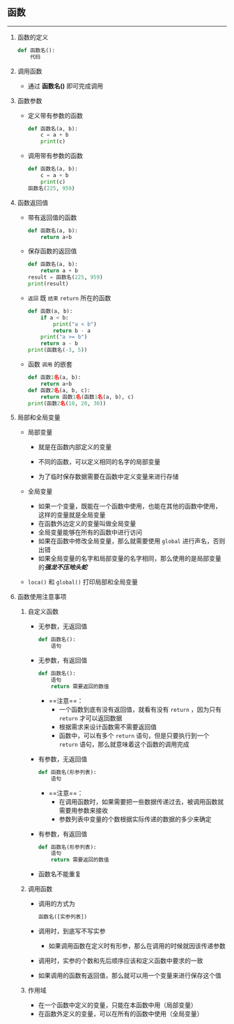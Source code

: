 ## 函数

---

1. 函数的定义

    ```Python
    def 函数名():
        代码
    ```

2. 调用函数

    - 通过 **函数名()** 即可完成调用

3. 函数参数

    - 定义带有参数的函数

        ```Python
        def 函数名(a, b):
            c = a + b
            print(c)
        ```

    - 调用带有参数的函数

        ```Python
        def 函数名(a, b):
            c = a + b
            print(c)
        函数名(225, 959)
        ```

4. 函数返回值

     - 带有返回值的函数

        ```Python
        def 函数名(a, b):
        	return a+b
        ```

     - 保存函数的返回值

        ```Python
        def 函数名(a, b):
            return a + b
        result = 函数名(225, 959)
        print(result)
        ```

     - `返回` 既 `结束` `return` 所在的函数

        ```Python
        def 函数(a, b):
            if a < b:
                print("a < b")
                return b - a
            print("a >= b")
            return a - b
        print(函数名(-3, 5))
        ```

     - 函数 `调用` 的嵌套

        ```Python
        def 函数1名(a, b):
            return a+b
        def 函数2名(a, b, c):
            return 函数1名(函数1名(a, b), c)
        print(函数2名(10, 20, 30))
        ```
     
5. 局部和全局变量

     - 局部变量

         - 就是在函数内部定义的变量

         - 不同的函数，可以定义相同的名字的局部变量

         - 为了临时保存数据需要在函数中定义变量来进行存储

             

     - 全局变量
         - 如果一个变量，既能在一个函数中使用，也能在其他的函数中使用，这样的变量就是全局变量
         - 在函数外边定义的变量叫做全局变量
         - 全局变量能够在所有的函数中进行访问
         - 如果在函数中修改全局变量，那么就需要使用 `global` 进行声名，否则出错
         -  如果全局变量的名字和局部变量的名字相同，那么使用的是局部变量的***强龙不压地头蛇***
         
     - `loca()` 和 `global()` 打印局部和全局变量

6. 函数使用注意事项

     1. 自定义函数

          - 无参数，无返回值

              ```Python
              def 函数名():
                  语句
              ```

          - 无参数，有返回值

              ```Python
              def 函数名():
                  语句
                  return 需要返回的数值
              ```

              - ==注意==：
                  - 一个函数到底有没有返回值，就看有没有 `return` ，因为只有 `return` 才可以返回数据
                  - 根据需求来设计函数需不需要返回值
                  - 函数中，可以有多个 `return` 语句，但是只要执行到一个 `return`   语句，那么就意味着这个函数的调用完成

          - 有参数，无返回值

              ```Python
              def 函数名(形参列表):
                  语句
              ```

              - ==注意==：
                  - 在调用函数时，如果需要把一些数据传递过去，被调用函数就需要用参数来接收
                  - 参数列表中变量的个数根据实际传递的数据的多少来确定

          - 有参数，有返回值

              ```Python
              def 函数名(形参列表):
                  语句
                  return 需要返回的数值
              ```

          - 函数名不能重复

     2. 调用函数

          - 调用的方式为

              ```Python
              函数名([实参列表])
              ```

          - 调用时，到底写不写实参

              - 如果调用函数在定义时有形参，那么在调用的时候就因该传递参数

          - 调用时，实参的个数和先后顺序应该和定义函数中要求的一致

          - 如果调用的函数有返回值，那么就可以用一个变量来进行保存这个值

     3. 作用域

          - 在一个函数中定义的变量，只能在本函数中用（局部变量）
          - 在函数外定义的变量，可以在所有的函数中使用（全局变量）















